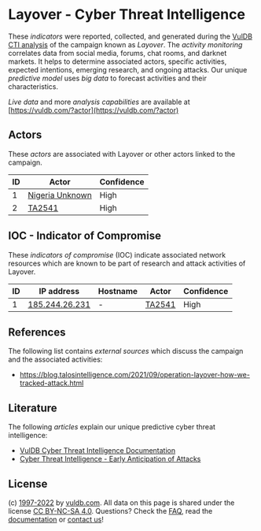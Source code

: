 # Layover - Cyber Threat Intelligence

These _indicators_ were reported, collected, and generated during the [VulDB CTI analysis](https://vuldb.com/?kb.cti) of the campaign known as _Layover_. The _activity monitoring_ correlates data from social media, forums, chat rooms, and darknet markets. It helps to determine associated actors, specific activities, expected intentions, emerging research, and ongoing attacks. Our unique _predictive model_ uses _big data_ to forecast activities and their characteristics.

_Live data_ and more _analysis capabilities_ are available at [https://vuldb.com/?actor](https://vuldb.com/?actor)

## Actors

These _actors_ are associated with Layover or other actors linked to the campaign.

ID | Actor | Confidence
-- | ----- | ----------
1 | [Nigeria Unknown](https://vuldb.com/?actor.nigeria_unknown) | High
2 | [TA2541](https://vuldb.com/?actor.ta2541) | High

## IOC - Indicator of Compromise

These _indicators of compromise_ (IOC) indicate associated network resources which are known to be part of research and attack activities of Layover.

ID | IP address | Hostname | Actor | Confidence
-- | ---------- | -------- | ----- | ----------
1 | [185.244.26.231](https://vuldb.com/?ip.185.244.26.231) | - | [TA2541](https://vuldb.com/?actor.ta2541) | High

## References

The following list contains _external sources_ which discuss the campaign and the associated activities:

* https://blog.talosintelligence.com/2021/09/operation-layover-how-we-tracked-attack.html

## Literature

The following _articles_ explain our unique predictive cyber threat intelligence:

* [VulDB Cyber Threat Intelligence Documentation](https://vuldb.com/?kb.cti)
* [Cyber Threat Intelligence - Early Anticipation of Attacks](https://www.scip.ch/en/?labs.20201022)

## License

(c) [1997-2022](https://vuldb.com/?kb.changelog) by [vuldb.com](https://vuldb.com/?kb.about). All data on this page is shared under the license [CC BY-NC-SA 4.0](https://creativecommons.org/licenses/by-nc-sa/4.0/). Questions? Check the [FAQ](https://vuldb.com/?kb.faq), read the [documentation](https://vuldb.com/?kb) or [contact us](https://vuldb.com/?contact)!
